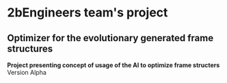 # 2bEngineers team's project
## Optimizer for the evolutionary generated frame structures
**Project presenting concept of usage of the AI to optimize frame structers**
Version Alpha
